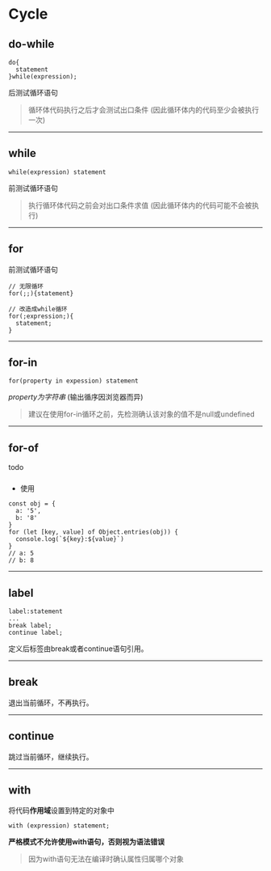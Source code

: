 # Cycle
## do-while
```
do{
  statement
}while(expression);
```
后测试循环语句
> 循环体代码执行之后才会测试出口条件
> (因此循环体内的代码至少会被执行一次)
- - -
## while
```
while(expression) statement
```
前测试循环语句
> 执行循环体代码之前会对出口条件求值
> (因此循环体内的代码可能不会被执行)
- - -
## for
前测试循环语句
```
// 无限循环
for(;;){statement}

// 改造成while循环
for(;expression;){
  statement;
}
```
- - -
## for-in
```
for(property in expession) statement
```
*property为字符串*
(输出循序因浏览器而异)
> 建议在使用for-in循环之前，先检测确认该对象的值不是null或undefined
- - -
## for-of
todo
### 
- 使用
```
const obj = {
  a: '5',
  b: '8'
}
for (let [key, value] of Object.entries(obj)) {
  console.log(`${key}:${value}`)
}
// a: 5
// b: 8
```
- - -
## label
```
label:statement
...
break label;
continue label;
```
定义后标签由break或者continue语句引用。
- - -
## break
退出当前循环，不再执行。
- - -
## continue
跳过当前循环，继续执行。
- - -
## with
将代码**作用域**设置到特定的对象中
```
with (expression) statement;
```
**严格模式不允许使用with语句，否则视为语法错误**
> 因为with语句无法在编译时确认属性归属哪个对象
